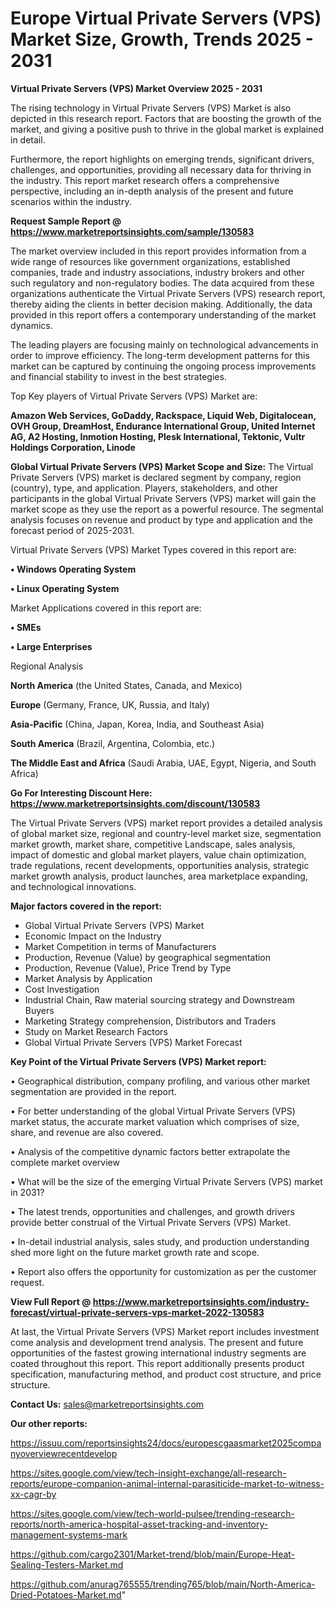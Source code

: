  # Europe Virtual Private Servers (VPS) Market Size, Growth, Trends 2025 - 2031

<Strong> Virtual Private Servers (VPS) Market Overview 2025 - 2031</strong>

The rising technology in Virtual Private Servers (VPS) Market is also depicted in this research report. Factors that are boosting the growth of the market, and giving a positive push to thrive in the global market is explained in detail.

Furthermore, the report highlights on emerging trends, significant drivers, challenges, and opportunities, providing all necessary data for thriving in the industry. This report market research offers a comprehensive perspective, including an in-depth analysis of the present and future scenarios within the industry.

<strong>Request Sample Report @ <a href=https://www.marketreportsinsights.com/sample/130583>https://www.marketreportsinsights.com/sample/130583</a></strong>

The market overview included in this report provides information from a wide range of resources like government organizations, established companies, trade and industry associations, industry brokers and other such regulatory and non-regulatory bodies. The data acquired from these organizations authenticate the Virtual Private Servers (VPS) research report, thereby aiding the clients in better decision making. Additionally, the data provided in this report offers a contemporary understanding of the market dynamics.

The leading players are focusing mainly on technological advancements in order to improve efficiency. The long-term development patterns for this market can be captured by continuing the ongoing process improvements and financial stability to invest in the best strategies.

Top Key players of Virtual Private Servers (VPS) Market are:

<strong>Amazon Web Services, GoDaddy, Rackspace, Liquid Web, Digitalocean, OVH Group, DreamHost, Endurance International Group, United Internet AG, A2 Hosting, Inmotion Hosting, Plesk International, Tektonic, Vultr Holdings Corporation, Linode</strong>

<strong><b>Global Virtual Private Servers (VPS) Market Scope and Size:</b></strong>
The Virtual Private Servers (VPS) market is declared segment by company, region (country), type, and application. Players, stakeholders, and other participants in the global Virtual Private Servers (VPS) market will gain the market scope as they use the report as a powerful resource. The segmental analysis focuses on revenue and product by type and application and the forecast period of 2025-2031.

Virtual Private Servers (VPS) Market Types covered in this report are:

<strong>• Windows Operating System

• Linux Operating System</strong>

Market Applications covered in this report are:

<strong>• SMEs

• Large Enterprises</strong> 

Regional Analysis

<strong>North America</strong> (the United States, Canada, and Mexico)

<strong>Europe</strong> (Germany, France, UK, Russia, and Italy)

<strong>Asia-Pacific</strong> (China, Japan, Korea, India, and Southeast Asia)

<strong>South America</strong> (Brazil, Argentina, Colombia, etc.)

<strong>The Middle East and Africa</strong> (Saudi Arabia, UAE, Egypt, Nigeria, and South Africa)

<strong>Go For Interesting Discount Here: <a href=https://www.marketreportsinsights.com/discount/130583>https://www.marketreportsinsights.com/discount/130583</a></strong>

The Virtual Private Servers (VPS) market report provides a detailed analysis of global market size, regional and country-level market size, segmentation market growth, market share, competitive Landscape, sales analysis, impact of domestic and global market players, value chain optimization, trade regulations, recent developments, opportunities analysis, strategic market growth analysis, product launches, area marketplace expanding, and technological innovations.

<strong><b>Major factors covered in the report:</b></strong>
<ul>
  <li>Global Virtual Private Servers (VPS) Market </li>
  <li>Economic Impact on the Industry</li>
  <li>Market Competition in terms of Manufacturers</li>
  <li>Production, Revenue (Value) by geographical segmentation</li>
  <li>Production, Revenue (Value), Price Trend by Type</li>
  <li>Market Analysis by Application</li>
  <li>Cost Investigation</li>
  <li>Industrial Chain, Raw material sourcing strategy and Downstream Buyers</li>
  <li>Marketing Strategy comprehension, Distributors and Traders</li>
  <li>Study on Market Research Factors</li>
  <li>Global Virtual Private Servers (VPS) Market Forecast</li>
</ul>

<strong><b>Key Point of the Virtual Private Servers (VPS) Market report:</b></strong>

• Geographical distribution, company profiling, and various other market segmentation are provided in the report.

• For better understanding of the global Virtual Private Servers (VPS) market status, the accurate market valuation which comprises of size, share, and revenue are also covered.

• Analysis of the competitive dynamic factors better extrapolate the complete market overview

• What will be the size of the emerging Virtual Private Servers (VPS) market in 2031?

• The latest trends, opportunities and challenges, and growth drivers provide better construal of the Virtual Private Servers (VPS) Market.

• In-detail industrial analysis, sales study, and production understanding shed more light on the future market growth rate and scope.

• Report also offers the opportunity for customization as per the customer request.

<strong><b>View Full Report @ <a href=https://www.marketreportsinsights.com/industry-forecast/virtual-private-servers-vps-market-2022-130583>https://www.marketreportsinsights.com/industry-forecast/virtual-private-servers-vps-market-2022-130583</a></b></strong>


At last, the Virtual Private Servers (VPS) Market report includes investment come analysis and development trend analysis. The present and future opportunities of the fastest growing international industry segments are coated throughout this report. This report additionally presents product specification, manufacturing method, and product cost structure, and price structure.

<strong>Contact Us:</strong>
sales@marketreportsinsights.com

<strong>Our other reports:</strong>

<a href=https://issuu.com/reportsinsights24/docs/europescgaasmarket2025companyoverviewrecentdevelop>https://issuu.com/reportsinsights24/docs/europescgaasmarket2025companyoverviewrecentdevelop</a>

<a href=https://sites.google.com/view/tech-insight-exchange/all-research-reports/europe-companion-animal-internal-parasiticide-market-to-witness-xx-cagr-by>https://sites.google.com/view/tech-insight-exchange/all-research-reports/europe-companion-animal-internal-parasiticide-market-to-witness-xx-cagr-by</a>

<a href=https://sites.google.com/view/tech-world-pulsee/trending-research-reports/north-america-hospital-asset-tracking-and-inventory-management-systems-mark>https://sites.google.com/view/tech-world-pulsee/trending-research-reports/north-america-hospital-asset-tracking-and-inventory-management-systems-mark</a>

<a href=https://github.com/cargo2301/Market-trend/blob/main/Europe-Heat-Sealing-Testers-Market.md>https://github.com/cargo2301/Market-trend/blob/main/Europe-Heat-Sealing-Testers-Market.md</a>

<a href=https://github.com/anurag765555/trending765/blob/main/North-America-Dried-Potatoes-Market.md>https://github.com/anurag765555/trending765/blob/main/North-America-Dried-Potatoes-Market.md</a>"
